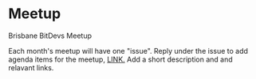 # Meetup
Brisbane BitDevs Meetup

Each month's meetup will have one "issue". Reply under the issue to add agenda items for the meetup, [LINK.](https://github.com/BneBitDevs/Meetup/issues) Add a short description and and relavant links.

